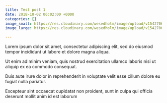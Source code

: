 ```yaml
---
title: Test post 1
date: 2018-10-02 06:02:00 +0000
categories: []
image_small: https://res.cloudinary.com/wesedholm/image/upload/v1542706344/assets/600x600.jpg
image_large: https://res.cloudinary.com/wesedholm/image/upload/v1542706322/assets/1170x500.jpg

---
```

Lorem ipsum dolor sit amet, consectetur adipiscing elit, sed do eiusmod tempor incididunt ut labore et dolore magna aliqua.

Ut enim ad minim veniam, quis nostrud exercitation ullamco laboris nisi ut aliquip ex ea commodo consequat.

Duis aute irure dolor in reprehenderit in voluptate velit esse cillum dolore eu fugiat nulla pariatur.

Excepteur sint occaecat cupidatat non proident, sunt in culpa qui officia deserunt mollit anim id est laborum
